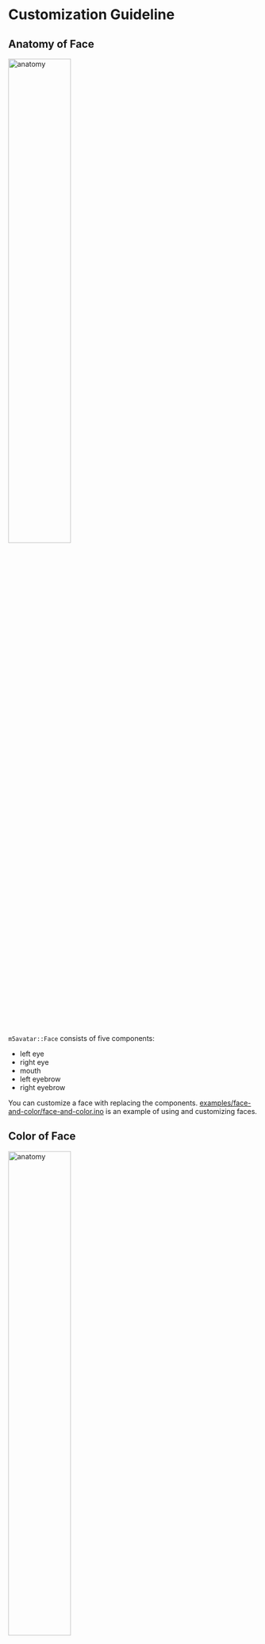 # Customization Guideline

## Anatomy of Face

<img src="https://github.com/user-attachments/assets/0f9da4df-f5f6-48ce-adc6-ac0405041b6f" width=50% alt="anatomy">

`m5avatar::Face` consists of five components:

- left eye
- right eye
- mouth
- left eyebrow
- right eyebrow

You can customize a face with replacing the components.
[examples/face-and-color/face-and-color.ino](../examples/face-and-color/face-and-color.ino) is an example of using and customizing faces.

## Color of Face

<img src="https://github.com/user-attachments/assets/f18362f7-4d83-4dba-ad6f-a827c348b4c6" width=50% alt="anatomy">

`ColorPalette` maps drawing locations and colors. When color is not assigned at a location, the location (part) is not drawn.

## Face templates

Pre-assembled faces are available and defined in [src/faces/FaceTemplates.hpp](../src/faces/FaceTemplates.hpp)

|preview|face|eye|mouth|eyebrow|notes|
|:-:|:-|:-|:-|:-|:-|
|<img src="https://github.com/user-attachments/assets/5908e69f-9674-43df-a933-9f8d24fa488c/" width=20% alt="SimpleFace">|`SimpleFace`| `EllipseEye` | `RectMouth` | -- | Alternative  implementation of (Native) `Face`
|<img src="https://github.com/user-attachments/assets/5457eaec-a774-46f5-90dd-7ee1a3e13c03" width=20% alt="DoggyFace">|`DoggyFace`|`DoggyEye`|`DoggyMouth`|`RectEyebrow`|Alternative  implementation of `DogFace`|
|<img src="https://github.com/user-attachments/assets/0ddd047a-76bf-450f-8a32-d245fdc40380" width=20% alt="OmegaFace">|`OmegaFace`|`EllipseEye`|`OmegaMouth`|--||
|<img src="https://github.com/user-attachments/assets/fc0a5d3f-bf0d-4563-aa19-1e2d565e83aa" width=20% alt="GirlyFace">|`GirlyFace`|`ToolEye1`|`UShapeMouth`|`EllipseEyebrow`||

## Eyes

Predefined eye components are in [src/Eyes.hpp](../src/Eyes.hpp) and [src/Eyes.cpp](../src/Eyes.cpp)

- `EllipseEye` (Extended implement of `Eye`)
- `ToolEye1`
- `PinkDemonEye`
- `DoggyEye` (Alternative implement of `DogEye`)

## Mouth

Predefined mouth components are in [src/Mouths.hpp](../src/Mouths.hpp) and [src/Mouths.cpp](../src/Mouths.cpp)

- `RectMouth` (Alternative implement of `Mouth`)
- `OmegaMouth`
- `UShapeMouth`
- `DoggyMouth` (Alternative implement of `DogMouth`)

## Eyebrows

Predefined mouth components are in [src/EyeBrow.hpp](../src/EyeBrow.hpp) and [src/EyeBrow.cpp](../src/EyeBrow.cpp)

- `RectEyebrow`
- `EllipseEyebrow`
- `BowEyebrow`

## Notes

### Native files

- [src/Eye.h](../src/Eye.h) and [src/Eye.cpp](../src/Eye.cpp) : Native `Eye` code
- [src/Mouth.h](../src/Mouth.h) and [src/Mouth.cpp](../src/Mouth.cpp) : Native `Mouth` code
- [src/Eyeblow.h](../src/Eyeblow.h) and [src/Eyeblow.cpp](../src/Eyeblow.cpp) : Native `Eyeblow` code for Eyebrow
- [src/faces/DogFace.h](../src/faces/DogFace.h) : Native `DogFace` code
